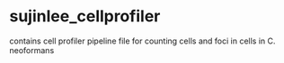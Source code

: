 # sujinlee_cellprofiler
contains cell profiler pipeline file for counting cells and foci in cells in C. neoformans
